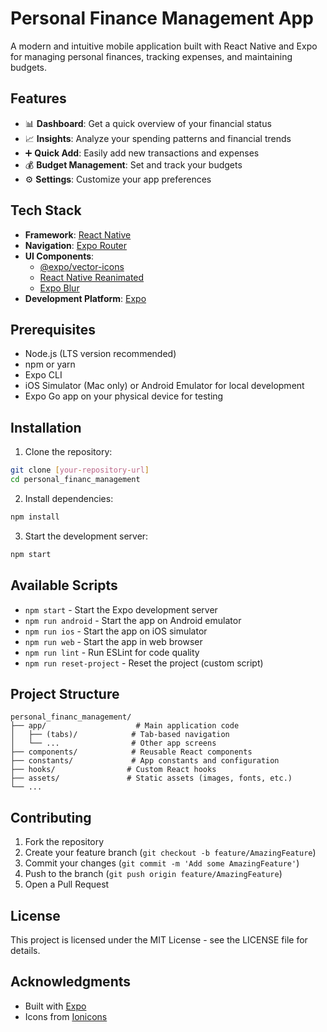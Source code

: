 # Personal Finance Management App

A modern and intuitive mobile application built with React Native and Expo for managing personal finances, tracking expenses, and maintaining budgets.

## Features

- 📊 **Dashboard**: Get a quick overview of your financial status
- 📈 **Insights**: Analyze your spending patterns and financial trends
- ➕ **Quick Add**: Easily add new transactions and expenses
- 💰 **Budget Management**: Set and track your budgets
- ⚙️ **Settings**: Customize your app preferences

## Tech Stack

- **Framework**: [React Native](https://reactnative.dev/)
- **Navigation**: [Expo Router](https://docs.expo.dev/router/introduction/)
- **UI Components**: 
  - [@expo/vector-icons](https://docs.expo.dev/guides/icons/)
  - [React Native Reanimated](https://docs.swmansion.com/react-native-reanimated/)
  - [Expo Blur](https://docs.expo.dev/versions/latest/sdk/blur-view/)
- **Development Platform**: [Expo](https://expo.dev/)

## Prerequisites

- Node.js (LTS version recommended)
- npm or yarn
- Expo CLI
- iOS Simulator (Mac only) or Android Emulator for local development
- Expo Go app on your physical device for testing

## Installation

1. Clone the repository:
```bash
git clone [your-repository-url]
cd personal_financ_management
```

2. Install dependencies:
```bash
npm install
```

3. Start the development server:
```bash
npm start
```

## Available Scripts

- `npm start` - Start the Expo development server
- `npm run android` - Start the app on Android emulator
- `npm run ios` - Start the app on iOS simulator
- `npm run web` - Start the app in web browser
- `npm run lint` - Run ESLint for code quality
- `npm run reset-project` - Reset the project (custom script)

## Project Structure

```
personal_financ_management/
├── app/                    # Main application code
│   ├── (tabs)/            # Tab-based navigation
│   └── ...                # Other app screens
├── components/            # Reusable React components
├── constants/             # App constants and configuration
├── hooks/                # Custom React hooks
├── assets/               # Static assets (images, fonts, etc.)
└── ...
```

## Contributing

1. Fork the repository
2. Create your feature branch (`git checkout -b feature/AmazingFeature`)
3. Commit your changes (`git commit -m 'Add some AmazingFeature'`)
4. Push to the branch (`git push origin feature/AmazingFeature`)
5. Open a Pull Request

## License

This project is licensed under the MIT License - see the LICENSE file for details.

## Acknowledgments

- Built with [Expo](https://expo.dev/)
- Icons from [Ionicons](https://ionic.io/ionicons)
